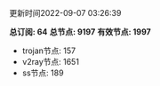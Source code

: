 更新时间2022-09-07 03:26:39

**总订阅: 64**
**总节点: 9197**
**有效节点: 1997**
- trojan节点: 157
- v2ray节点: 1651
- ss节点: 189
